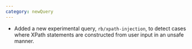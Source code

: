 ```yaml
---
category: newQuery
---
```

* Added a new experimental query, `rb/xpath-injection`, to detect cases where XPath statements are constructed from user input in an unsafe manner.
